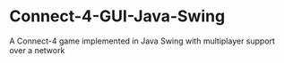 # Connect-4-GUI-Java-Swing
A Connect-4 game implemented in Java Swing with multiplayer support over a network
